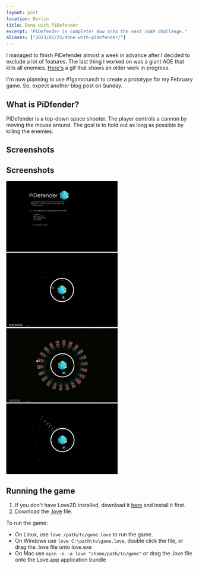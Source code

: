 ```yaml
---
layout: post
location: Berlin
title: Done with PiDefender
excerpt: "PiDefender is complete! Now onto the next 1GAM challenge."
aliases: ["2013/01/25/done-with-pidefender/"]
---
```


I managed to finish PiDefender almost a week in advance after I decided to exclude a lot of features. The last thing I worked on was a giant AOE that kills all enemies. [Here's](/assets/images/posts/2013-01-25-done-with-pidefender/pidefender-wip.gif) a gif that shows an older work in progress. 

I'm now planning to use #1gamcrunch to create a prototype for my February game. So, expect another blog post on Sunday.

## What is PiDfender? ##
PiDefender is a top-down space shooter. The player controls a cannon by moving the mouse around. The goal is to hold out as long as possible by killing the enemies. 

## Screenshots ##

<h2 id="screenshot">Screenshots</h2>
<div class="row">
  <div class="col-md-6">
    <a href="/assets/images/portfolio/pidefender/pidefender-1.png" class="thumbnail">
      <img src="/assets/images/portfolio/pidefender/pidefender-1.png" alt="screenshot" width="300" />
    </a>
  </div>
  <div class="col-md-6">
    <a href="/assets/images/portfolio/pidefender/pidefender-2.png" class="thumbnail">
      <img src="/assets/images/portfolio/pidefender/pidefender-2.png" alt="screenshot" width="300" />
    </a>
  </div>
</div>
<div class="row">
    <div class="col-md-6">
      <a href="/assets/images/portfolio/pidefender/pidefender-3.png" class="thumbnail">
        <img src="/assets/images/portfolio/pidefender/pidefender-3.png" alt="screenshot" width="300" />
      </a>
    </div>
    <div class="col-md-6">
      <a href="/assets/images/portfolio/pidefender/pidefender-4.png" class="thumbnail">
        <img src="/assets/images/portfolio/pidefender/pidefender-4.png" alt="screenshot" width="300" />
      </a>
    </div>
</div>

## Running the game ##
1. If you don't have Love2D installed, download it [here](http://love2d.org/) and install it first.
2. Download the [.love](/assets/dl/1GAM/Jan/PiDefender-Final.love) file.

To run the game:

 * On Linux, use `love /path/to/game.love` to run the game.
 * On Windows use `love C:\path\to\game.love`, double click the file, or drag the .love file onto love.exe
 * On Mac use `open -n -a love "/home/path/to/game"` or drag the .love file onto the Love.app application bundle
